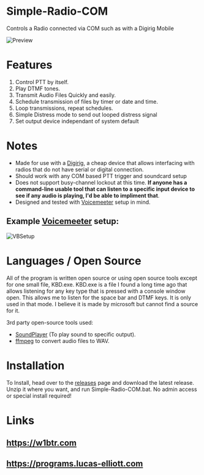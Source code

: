 # Simple-Radio-COM
 Controls a Radio connected via COM such as with a Digirig Mobile


![Preview](https://i.imgur.com/gpzGNt8.png)

# Features

1. Control PTT by itself.
2. Play DTMF tones.
3. Transmit Audio Files Quickly and easily.
4. Schedule transmission of files by timer or date and time.
5. Loop transmissions, repeat schedules.
6. Simple Distress mode to send out looped distress signal
7. Set output device independant of system default

# Notes

- Made for use with a [Digirig](https://digirig.net/), a cheap device that allows interfacing with radios that do not have serial or digital connection.
- Should work with any COM based PTT trigger and soundcard setup
- Does not support busy-channel lockout at this time. **If anyone has a command-line usable tool that can listen to a specific input device to see if any audio is playing, I'd be able to impliment that**.
- Designed and tested with [Voicemeeter](https://voicemeeter.com/) setup in mind.

## Example [Voicemeeter](https://voicemeeter.com/) setup:
![VBSetup](https://i.imgur.com/QpXijEu.png)

# Languages / Open Source

All of the program is written open source or using open source tools except for one small file, KBD.exe. KBD.exe is a file I found a long time ago that allows listening for any key type that is pressed with a console window open. This allows me to listen for the space bar and DTMF keys. It is only used in that mode. I believe it is made by microsoft but cannot find a source for it.

3rd party open-source tools used:
- [SoundPlayer](https://github.com/MichielP1807/AHKSoundToDevicePlayer) (To play sound to specific output).
- [ffmpeg](https://www.ffmpeg.org/) to convert audio files to WAV.

# Installation

To Install, head over to the [releases](https://github.com/ITCMD/Simple-Radio-COM/releases) page and download the latest release. Unzip it where you want, and run Simple-Radio-COM.bat. No admin access or special install required!

# Links
## https://w1btr.com
## https://programs.lucas-elliott.com
